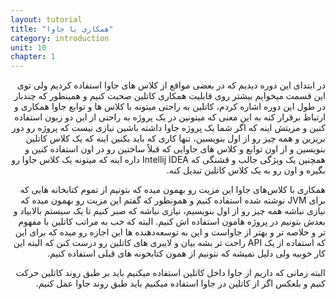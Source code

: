 ```yaml
---
layout: tutorial
title: "همکاری با جاوا"
category: introduction
unit: 10
chapter: 1
---
```



<div dir="rtl" markdown="1">



در ابتدای این دوره دیدیم که در بعضی مواقع از کلاس های جاوا استفاده کردیم ولی توی این قسمت میخوایم بیشتر روی قابلیت همکاری کاتلین صحبت کنیم و همینطور که چندبار در طول این دوره اشاره کردم، کاتلین به راحتی میتونه با کلاس ها و توابع جاوا همکاری و ارتباط برقرار کنه به این معنی که میتونین در یک پروژه به راحتی از این دو زبون استفاده کنین و مزیتش اینه که اگر شما یک پروژه جاوا داشته باشین نیازی نیست که پروژه رو دور بریزین و همه چیز رو از اول بنویسین، تنها کاری که باید بکنین اینه که یک کلاس کاتلین بنویسین و از اون توابع و کلاس های جاوایی که قبلاً ساختین رو در اون استفاده کنین و همچنین یک ویژگی جالب و قشنگی که Intellij IDEA داره اینه که میتونه یک کلاس جاوا رو بگیره و اون رو به یک کلاس کاتلین تبدیل کنه.

همکاری با  کلاس‌های جاوا این مزیت رو بهمون میده که بتونیم از تموم کتابخانه هایی که برای JVM نوشته شده استفاده کنیم و همونطور که گفتم این مزیت رو بهمون میده که نیازی نباشه همه چیز رو از اول بنویسیم، نیازی نباشه که صبر کنیم تا یک سیستم بالابیاد و بعدش بتونیم در پروژه هامون استفاده اش کنیم. البته که خب به مراتب کاتلین با مفهوم تر و خلاصه تر و بهتر از جاواست و این به توسعه‌دهنده ها این اجازه رو میده که برای این که استفاده از یک API راحت تر بشه بیان و لایبری های کاتلین رو درست کنن که البته این کار خوبیه ولی دلیل نمیشه که نتونیم از همون کتابخونه های قبلی استفاده کنیم.

البته زمانی که داریم از جاوا داخل کاتلین استفاده میکنیم باید بر طبق روند کاتلین حرکت کنیم و بلعکس اگر از کاتلین در جاوا استفاده میکنیم باید طبق روند جاوا عمل کنیم.

</div>
